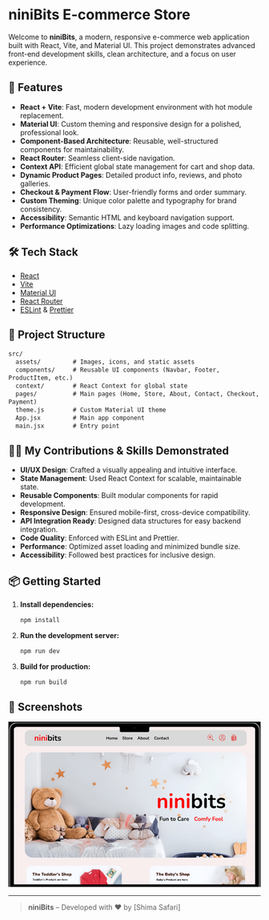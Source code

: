 # niniBits E-commerce Store

Welcome to **niniBits**, a modern, responsive e-commerce web application built with React, Vite, and Material UI. This project demonstrates advanced front-end development skills, clean architecture, and a focus on user experience.

## 🚀 Features

- **React + Vite**: Fast, modern development environment with hot module replacement.
- **Material UI**: Custom theming and responsive design for a polished, professional look.
- **Component-Based Architecture**: Reusable, well-structured components for maintainability.
- **React Router**: Seamless client-side navigation.
- **Context API**: Efficient global state management for cart and shop data.
- **Dynamic Product Pages**: Detailed product info, reviews, and photo galleries.
- **Checkout & Payment Flow**: User-friendly forms and order summary.
- **Custom Theming**: Unique color palette and typography for brand consistency.
- **Accessibility**: Semantic HTML and keyboard navigation support.
- **Performance Optimizations**: Lazy loading images and code splitting.

## 🛠️ Tech Stack

- [React](https://react.dev/)
- [Vite](https://vitejs.dev/)
- [Material UI](https://mui.com/)
- [React Router](https://reactrouter.com/)
- [ESLint](https://eslint.org/) & [Prettier](https://prettier.io/)

## 📁 Project Structure

```
src/
  assets/         # Images, icons, and static assets
  components/     # Reusable UI components (Navbar, Footer, ProductItem, etc.)
  context/        # React Context for global state
  pages/          # Main pages (Home, Store, About, Contact, Checkout, Payment)
  theme.js        # Custom Material UI theme
  App.jsx         # Main app component
  main.jsx        # Entry point
```

## 🧑‍💻 My Contributions & Skills Demonstrated

- **UI/UX Design**: Crafted a visually appealing and intuitive interface.
- **State Management**: Used React Context for scalable, maintainable state.
- **Reusable Components**: Built modular components for rapid development.
- **Responsive Design**: Ensured mobile-first, cross-device compatibility.
- **API Integration Ready**: Designed data structures for easy backend integration.
- **Code Quality**: Enforced with ESLint and Prettier.
- **Performance**: Optimized asset loading and minimized bundle size.
- **Accessibility**: Followed best practices for inclusive design.

## 📦 Getting Started

1. **Install dependencies:**
   ```sh
   npm install
   ```
2. **Run the development server:**
   ```sh
   npm run dev
   ```
3. **Build for production:**
   ```sh
   npm run build
   ```

## 📸 Screenshots

![Home Page](src/assets/output-image.png)


---

> **niniBits** – Developed with ❤️ by [Shima Safari]
